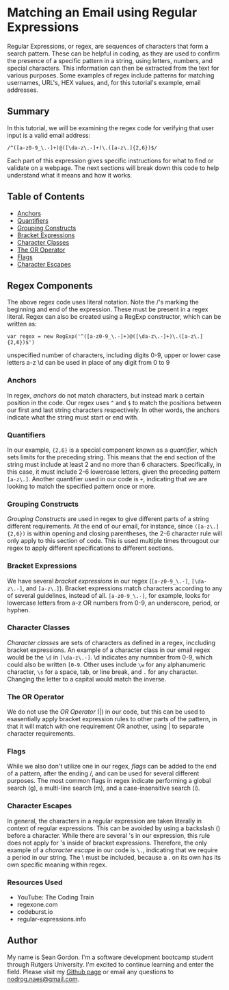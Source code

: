 # Matching an Email using Regular Expressions #

Regular Expressions, or regex, are sequences of characters that form a search pattern. These can be helpful in coding, as they are used to confirm the presence of a specific pattern in a string, using letters, numbers, and special characters.
This information can then be extracted from the text for various purposes. Some examples of regex include patterns for matching usernames, URL's, HEX values, and, for this tutorial's example, email addresses.

## Summary

In this tutorial, we will be examining the regex code for verifying that user input is a valid email address:

`/^([a-z0-9_\.-]+)@([\da-z\.-]+)\.([a-z\.]{2,6})$/`

Each part of this expression gives specific instructions for what to find or validate on a webpage. The next sections will break down this code to help understand what it means and how it works.

## Table of Contents

- [Anchors](#anchors)
- [Quantifiers](#quantifiers)
- [Grouping Constructs](#grouping-constructs)
- [Bracket Expressions](#bracket-expressions)
- [Character Classes](#character-classes)
- [The OR Operator](#the-or-operator)
- [Flags](#flags)
- [Character Escapes](#character-escapes)

## Regex Components


The above regex code uses literal notation. Note the /'s marking the beginning and end of the expression. These must be present in a regex literal.
Regex can also be created using a RegExp constructor, which can be written as:

`var regex = new RegExp('^([a-z0-9_\.-]+)@([\da-z\.-]+)\.([a-z\.]{2,6})$')`

unspecified number of characters, including digits 0-9, upper or lower case letters a-z
\d can be used in place of any digit from 0 to 9

### Anchors

In regex, _anchors_ do not match characters, but instead mark a certain position in the code. Our regex uses `^` and `$` to match the positions between our first and last string characters respectively. In other words, the anchors indicate what the string must start or end with.

### Quantifiers

In our example, `{2,6}` is a special component known as a _quantifier_, which sets limits for the preceding string. This means that the end section of the string must include at least 2 and no more than 6 characters. Specifically, in this case, it must include 2-6 lowercase letters, given the preceding pattern `[a-z\.]`.
Another quantifier used in our code is `+`, indicating that we are looking to match the specified pattern once or more.

### Grouping Constructs

_Grouping Constructs_ are used in regex to give different parts of a string different requirements. At the end of our email, for instance, since `([a-z\.]{2,6})` is within opening and closing parentheses, the 2-6 character rule will only apply to this section of code. This is used multiple times througout our regex to apply different specifications to different sections.

### Bracket Expressions

We have several _bracket expressions_ in our regex (`[a-z0-9_\.-]`, `[\da-z\.-]`, and `[a-z\.]`). Bracket expressions match characters according to any of several guidelines, instead of all. `[a-z0-9_\.-]`, for example, looks for lowercase letters from a-z OR numbers from 0-9, an underscore, period, or hyphen. 

### Character Classes

_Character classes_ are sets of characters as defined in a regex, inccluding bracket expressions. An example of a character class in our email regex would be the `\d` in `[\da-z\.-]`. \d indicates any numnber from 0-9, which could also be written `[0-9`. Other uses include `\w` for any alphanumeric character, `\s` for a space, tab, or line break, and `.` for any character. Changing the letter to a capital would match the inverse.

### The OR Operator

We do not use the _OR Operator_ (|) in our code, but this can be used to esasentially apply bracket expression rules to other parts of the pattern, in that it will match with one requirement OR another, using | to separate character requirements.

### Flags

While we also don't utilize one in our regex, _flags_ can be added to the end of a pattern, after the ending /, and can be used for several different purposes. The most common flags in regex indicate performing a global search (g), a multi-line search (m), and a case-insensitive search (i). 

### Character Escapes

In general, the characters in a regular expression are taken literally in context of regular expressions. This can be avoided by using a backslash (\) before a character. While there are several \'s in our expression, this rule does not apply for \'s inside of bracket expressions. Therefore, the only example of a _character escape_ in our code is `\.`, indicating that we require a period in our string. The \ must be included, because a . on its own has its own specific meaning within regex.

### Resources Used

- YouTube: The Coding Train
- regexone.com
- codeburst.io
- regular-expressions.info

## Author

My name is Sean Gordon. I'm a software development bootcamp student through Rutgers University. I'm excited to continue learning and enter the field. Please visit my [Github page](https://github.com/nodrognaes) or email any questions to [nodrog.naes@gmail.com](mailto:nodrog.naes@gmail.com).
